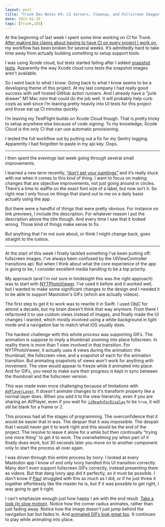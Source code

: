 ```yaml
---
layout: post
title: "Trunk Dev Notes #3: CI Servers, Cleanup, and Fullscreen Images"
date: 2023-01-29
tags: [Trunk,iOS]
---
```


At the beginning of last week I spent some time working on CI for Trunk. [After making big claims about having to have CI on every project I work on](https://mastodon.social/@davbeck/109530813220759111), my workflow has been broken for several weeks. It’s admittedly hard to take time away from actually building something to setup support tools.

I was using Xcode cloud, but tests started failing after I added [snapshot tests](https://github.com/pointfreeco/swift-snapshot-testing). Apparently the way Xcode cloud runs tests the snapshot images aren't available.

So I went back to what I know. Going back to what I know seems to be a developing theme of this project. At my last company I had really good success with self hosted GitHub action runners. And I already have a “junk drawer” M1 Mac mini that could do the job well. It will probably help curb costs as well since I’m leaning pretty heavily into UI tests for this project and those eat up CI minutes quickly.

I’m leaving my TestFlight builds on Xcode Cloud though. That is pretty tricky to setup anywhere else because of code signing. To my knowledge, Xcode Cloud is the only CI that can use automatic provisioning.

I tested the full workflow out by putting out a fix for my Sentry logging. Apparently I had forgotten to paste in my api key. Oops.

---

I then spent the evenings last week going through several small improvements.

I learned a new term recently, [“don’t pet your paintings”](https://theoatmeal.com/comics/creativity_petting) and it’s really stuck with me when it comes to this kind of thing. I want to focus on making changes that are objective improvements, not just going around in circles. There’s a time to waffle on the exact font size of a label, but now isn’t it. So right now I only focus on things that stand out to me on a daily basis actually using the app.

But there were a handful of things that were pretty obvious. For instance on link previews, I include the description. For whatever reason I put the description above the title though. And every time I saw that it looked wrong. Those kind of things make sense to fix.

But anything that I'm not sure about, or think I might change back, goes straight to the icebox.

---

At the start of this week I finally tackled something I've been putting off: fullscreen images. I've always been confused by the UIViewController transitions api. But when I think about what the core experience of the app is going to be, I consider excellent media handling to be a top priority.

My approach (and I'm not sure in hindesight this was the right approach) was to start with [NYTPhotoViewer](https://github.com/nytimes/NYTPhotoViewer). I've used it before and it worked well, but I wanted to make some significant changes to the design and I needed it to be able to support Mastodon's GIFs (which are actually videos).

The first step to get it to work was to rewrite it in Swift. I used ObjC for almost a decade, but my brain doesn't think that way anymore. From there I refactored it to use custom views instead of images, and finally made the UI changes I wanted, which mostly involved using a white background in light mode and a navigation bar to match what iOS usually does.

The hardest challenge with this whole process was supporting GIFs. The animation is suppose to imply a thumbnail zooming into place fullscreen. In reality there is more than 1 view involved in that transition. For NYTPhotoViewer, it actually uses 4 views during the animation: the thumbnail, the fullscreen view, and a snapshot of each for the animation transition. But animating snapshots of views won't work for anything with movement. The view would appear to freeze while it animated into place. And for GIFs, you need to make sure their progress is kept in sync between the thumbnail and the fullscreen version.

This was made even more challenging because of limitations with [`AVPlayerLayer`](https://developer.apple.com/documentation/avfoundation/avplayerlayer). It doesn't animate changes to it's transform property like a normal layer does. When you add it to the view hierarchy, even if you are sharing an AVPlayer, even if you wait for [`isReadyForDisplay`](https://developer.apple.com/documentation/avfoundation/avplayerlayer/1389748-isreadyfordisplay) to be `true`, it will stil be blank for a frame or 2.

This process had all the stages of programming. The overconfidence that it would be easier that in was. The despair that it was impossible. The despair that I would never get it to work right and this would be the end of the project. The resolve to leave it alone for a while but then continually "trying one more thing" to get it to work. The overwhelming joy when part of it finally does work, but 30 seconds later you move on to another component only to start the process all over again.

I was driven through this entire process by Ivory. I looked at every Mastodon app I know of and only Ivory handled this UI transition correctly. Many don't even support fullscreen GIFs correctly, instead presenting them as videos. But that dang Ivory app did it perfectly, so it must be possible. I don't know if [Paul](https://tapbots.social/@paul) struggled with this as much as I did, or if he just threw it together effortlessly like the master he is, but if it was possible to get right, I was going to get it right.

I can't emphasize enough just how happy I am with the end result. [Take a look (in slow motion)](/images/2023-01-29-trunk-dev-notes-3/fullscreen-transition-slowmow.mp4). Notice how the corner radius animates, rather than just fading away. Notice how the image doesn't just jump behind the navigation bar but fades in. And [animated GIFs look great too](/images/2023-01-29-trunk-dev-notes-3/fullscreen-transition-gif.mp4). It continues to play while animating into place.